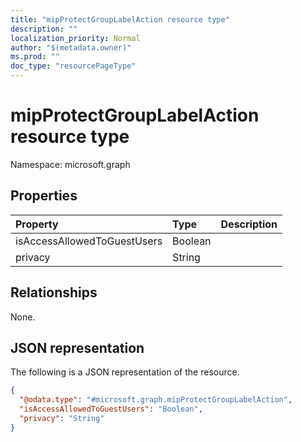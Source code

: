 ```yaml
---
title: "mipProtectGroupLabelAction resource type"
description: ""
localization_priority: Normal
author: "$(metadata.owner)"
ms.prod: ""
doc_type: "resourcePageType"
---
```


# mipProtectGroupLabelAction resource type

Namespace: microsoft.graph

## Properties

| Property                    | Type    | Description |
| :-------------------------- | :------ | :---------- |
| isAccessAllowedToGuestUsers | Boolean |             |
| privacy                     | String  |             |

## Relationships

None.

## JSON representation

The following is a JSON representation of the resource.

<!-- {
  "blockType": "resource",
  "@odata.type": "microsoft.graph.mipProtectGroupLabelAction",
}
-->

```json
{
  "@odata.type": "#microsoft.graph.mipProtectGroupLabelAction",
  "isAccessAllowedToGuestUsers": "Boolean",
  "privacy": "String"
}
```

